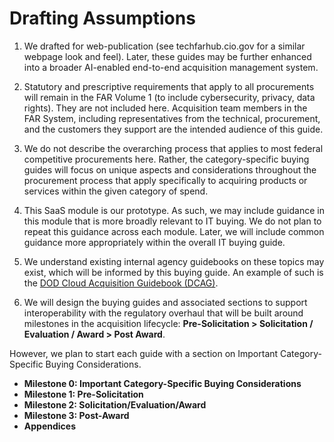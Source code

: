 # Drafting Assumptions

1. We drafted for web-publication (see techfarhub.cio.gov for a similar webpage look and feel). Later, these guides may be further enhanced into a broader AI-enabled end-to-end acquisition management system.

2. Statutory and prescriptive requirements that apply to all procurements will remain in the FAR Volume 1 (to include cybersecurity, privacy, data rights). They are not included here. Acquisition team members in the FAR System, including representatives from the technical, procurement, and the customers they support are the intended audience of this guide.

3. We do not describe the overarching process that applies to most federal competitive procurements here. Rather, the category-specific buying guides will focus on unique aspects and considerations throughout the procurement process that apply specifically to acquiring products or services within the given category of spend.

4. This SaaS module is our prototype. As such, we may include guidance in this module that is more broadly relevant to IT buying. We do not plan to repeat this guidance across each module. Later, we will include common guidance more appropriately within the overall IT buying guide.

5. We understand existing internal agency guidebooks on these topics may exist, which will be informed by this buying guide. An example of such is the [DOD Cloud Acquisition Guidebook (DCAG)](https://www.dau.edu/tools/dod-cloud-acquisition-guidebook).

6. We will design the buying guides and associated sections to support interoperability with the regulatory overhaul that will be built around milestones in the acquisition lifecycle: **Pre-Solicitation > Solicitation / Evaluation / Award > Post Award**.

However, we plan to start each guide with a section on Important Category-Specific Buying Considerations.

- **Milestone 0: Important Category-Specific Buying Considerations**
- **Milestone 1: Pre-Solicitation**
- **Milestone 2: Solicitation/Evaluation/Award**
- **Milestone 3: Post-Award**
- **Appendices**
